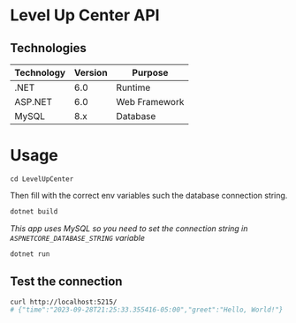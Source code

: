 # Level Up Center API

## Technologies

| Technology | Version | Purpose       |
| ---------- | ------- | ------------- |
| .NET       | 6.0     | Runtime       |
| ASP.NET    | 6.0     | Web Framework |
| MySQL      | 8.x     | Database      |

# Usage

```shell
cd LevelUpCenter
```
Then fill with the correct env variables such the database connection string.
```sh
dotnet build
```

*This app uses MySQL so you need to set the connection string in `ASPNETCORE_DATABASE_STRING` variable*

```sh
dotnet run
```

## Test the connection
```sh
curl http://localhost:5215/
# {"time":"2023-09-28T21:25:33.355416-05:00","greet":"Hello, World!"}
```

